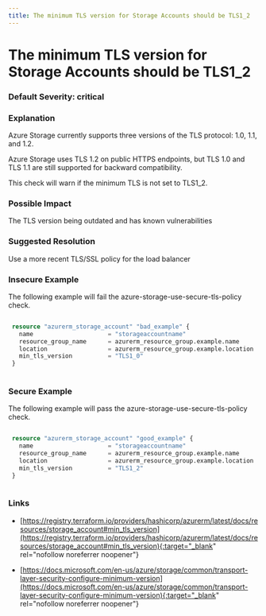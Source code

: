 ```yaml
---
title: The minimum TLS version for Storage Accounts should be TLS1_2
---
```


# The minimum TLS version for Storage Accounts should be TLS1_2

### Default Severity: <span class="severity critical">critical</span>

### Explanation

Azure Storage currently supports three versions of the TLS protocol: 1.0, 1.1, and 1.2. 

Azure Storage uses TLS 1.2 on public HTTPS endpoints, but TLS 1.0 and TLS 1.1 are still supported for backward compatibility.

This check will warn if the minimum TLS is not set to TLS1_2.

### Possible Impact
The TLS version being outdated and has known vulnerabilities

### Suggested Resolution
Use a more recent TLS/SSL policy for the load balancer


### Insecure Example

The following example will fail the azure-storage-use-secure-tls-policy check.
```terraform

 resource "azurerm_storage_account" "bad_example" {
   name                     = "storageaccountname"
   resource_group_name      = azurerm_resource_group.example.name
   location                 = azurerm_resource_group.example.location
   min_tls_version          = "TLS1_0"
 }
 
```



### Secure Example

The following example will pass the azure-storage-use-secure-tls-policy check.
```terraform

 resource "azurerm_storage_account" "good_example" {
   name                     = "storageaccountname"
   resource_group_name      = azurerm_resource_group.example.name
   location                 = azurerm_resource_group.example.location
   min_tls_version          = "TLS1_2"
 }
 
```



### Links


- [https://registry.terraform.io/providers/hashicorp/azurerm/latest/docs/resources/storage_account#min_tls_version](https://registry.terraform.io/providers/hashicorp/azurerm/latest/docs/resources/storage_account#min_tls_version){:target="_blank" rel="nofollow noreferrer noopener"}

- [https://docs.microsoft.com/en-us/azure/storage/common/transport-layer-security-configure-minimum-version](https://docs.microsoft.com/en-us/azure/storage/common/transport-layer-security-configure-minimum-version){:target="_blank" rel="nofollow noreferrer noopener"}



